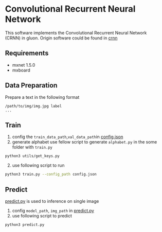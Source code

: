 Convolutional Recurrent Neural Network
======================================

This software implements the Convolutional Recurrent Neural Network (CRNN) in gluon.
Origin software could be found in [crnn](https://github.com/bgshih/crnn)


## Requirements
* mxnet 1.5.0
* mxboard

## Data Preparation
Prepare a text in the following format
```
/path/to/img/img.jpg label
...
```

## Train
1. config the `train_data_path`,`val_data_path`in [config.json](config.json)
2. generate alphabet
use fellow script to generate `alphabet.py` in the some folder with `train.py` 
```sh
python3 utils/get_keys.py
```
2. use following script to run
```sh
python3 train.py --config_path config.json
```

## Predict 
[predict.py](src/scripts/predict.py) is used to inference on single image

1. config `model_path`, `img_path` in [predict.py](src/scripts/predict.py)
2. use following script to predict
```sh
python3 predict.py
```
